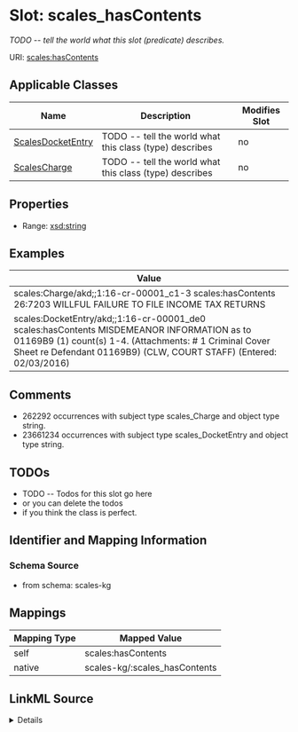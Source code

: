 

# Slot: scales_hasContents


_TODO -- tell the world what this slot (predicate) describes._





URI: [scales:hasContents](http://schemas.scales-okn.org/rdf/scales#hasContents)



<!-- no inheritance hierarchy -->





## Applicable Classes

| Name | Description | Modifies Slot |
| --- | --- | --- |
| [ScalesDocketEntry](../classes/ScalesDocketEntry.md) | TODO -- tell the world what this class (type) describes |  no  |
| [ScalesCharge](../classes/ScalesCharge.md) | TODO -- tell the world what this class (type) describes |  no  |







## Properties

* Range: [xsd:string](http://www.w3.org/2001/XMLSchema#string)






## Examples

| Value |
| --- |
| scales:Charge/akd;;1:16-cr-00001_c1-3 scales:hasContents 26:7203 WILLFUL FAILURE TO FILE INCOME TAX RETURNS |
| scales:DocketEntry/akd;;1:16-cr-00001_de0 scales:hasContents MISDEMEANOR INFORMATION as to 01169B9 (1) count(s) 1-4. (Attachments: # 1 Criminal Cover Sheet re Defendant 01169B9) (CLW, COURT STAFF) (Entered: 02/03/2016) |

## Comments

* 262292 occurrences with subject type scales_Charge and object type string.
* 23661234 occurrences with subject type scales_DocketEntry and object type string.

## TODOs

* TODO -- Todos for this slot go here
* or you can delete the todos
* if you think the class is perfect.

## Identifier and Mapping Information







### Schema Source


* from schema: scales-kg




## Mappings

| Mapping Type | Mapped Value |
| ---  | ---  |
| self | scales:hasContents |
| native | scales-kg/:scales_hasContents |




## LinkML Source

<details>
```yaml
name: scales_hasContents
description: TODO -- tell the world what this slot (predicate) describes.
todos:
- TODO -- Todos for this slot go here
- or you can delete the todos
- if you think the class is perfect.
comments:
- 262292 occurrences with subject type scales_Charge and object type string.
- 23661234 occurrences with subject type scales_DocketEntry and object type string.
examples:
- value: scales:Charge/akd;;1:16-cr-00001_c1-3 scales:hasContents 26:7203 WILLFUL
    FAILURE TO FILE INCOME TAX RETURNS
- value: 'scales:DocketEntry/akd;;1:16-cr-00001_de0 scales:hasContents MISDEMEANOR
    INFORMATION as to 01169B9 (1) count(s) 1-4. (Attachments: # 1 Criminal Cover Sheet
    re Defendant 01169B9) (CLW, COURT STAFF) (Entered: 02/03/2016)'
from_schema: scales-kg
rank: 1000
slot_uri: scales:hasContents
alias: scales_hasContents
domain_of:
- scales_Charge
- scales_DocketEntry
range: string

```
</details>
